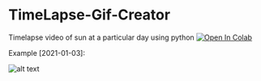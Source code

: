 # TimeLapse-Gif-Creator
Timelapse video of sun at a particular day using python
[![Open In Colab](https://colab.research.google.com/assets/colab-badge.svg)](https://github.com/FaizAlam/TimeLapse-Gif-Creator/blob/main/Timelapse_project.ipynb)

Example [2021-01-03]: 

![alt text][example]

[example]: https://github.com/chinmaychahar/TimeLapse-Gif-Creator/blob/main/example/ezgif.com-gif-maker.gif
